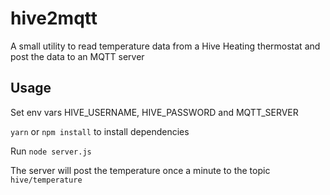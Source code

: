 # hive2mqtt

A small utility to read temperature data from a Hive Heating
thermostat and post the data to an MQTT server

## Usage

Set env vars HIVE_USERNAME, HIVE_PASSWORD and MQTT_SERVER

`yarn` or `npm install` to install dependencies

Run `node server.js`

The server will post the temperature once a minute to the topic `hive/temperature`
